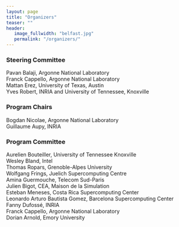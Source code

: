 ```yaml
---
layout: page
title: "Organizers"
teaser: ""
header:
   image_fullwidth: "belfast.jpg"
   permalink: "/organizers/"
---
```


<h3>Steering Committee </h3>
Pavan Balaji, Argonne National Laboratory<br>
Franck Cappello, Argonne National Laboratory<br>
Mattan Erez, University of Texas, Austin<br>
Yves Robert, INRIA and University of Tennessee, Knoxville

<h3>Program Chairs </h3>

Bogdan Nicolae, Argonne National Laboratory<br>
Guillaume Aupy, INRIA

<h3>Program Committee </h3>

Aurelien Bouteiller, University of Tennessee Knoxville<br>
Wesley Bland, Intel<br>
Thomas Ropars, Grenoble-Alpes University<br>
Wolfgang Frings, Juelich Supercomputing Centre<br>
Amina Guermouche, Telecom Sud-Paris<br>
Julien Bigot, CEA, Maison de la Simulation<br>
Esteban Meneses, Costa Rica Supercomputing Center<br>
Leonardo Arturo Bautista Gomez, Barcelona Supercomputing Center<br>
Fanny Dufossé, INRIA<br>
Franck Cappello, Argonne National Laboratory<br>
Dorian Arnold, Emory University
